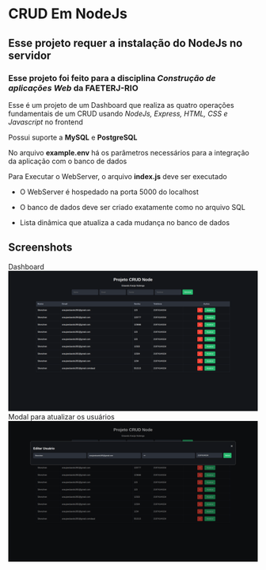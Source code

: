 
# CRUD Em NodeJs

## Esse projeto requer a instalação do NodeJs no servidor

### Esse projeto foi feito para a disciplina *Construção de aplicações Web* da FAETERJ-RIO


Esse é um projeto de um Dashboard que realiza as quatro operações fundamentais de um CRUD usando *NodeJs, Express, HTML, CSS e Javascript* no frontend

Possui suporte a **MySQL** e **PostgreSQL**

No arquivo **example.env** há os parâmetros necessários para a integração da aplicação com o banco de dados

Para Executar o WebServer, o arquivo **index.js** deve ser executado

- O WebServer é hospedado na porta 5000 do localhost

- O banco de dados deve ser criado exatamente como no arquivo SQL

- Lista dinâmica que atualiza a cada mudança no banco de dados


## Screenshots
Dashboard
![Dashboard](https://github.com/EduardoAraujo265/CRUD-Nodejs/blob/main/Images/Dashboard2.png)
Modal para atualizar os usuários
![Dashboard Modal](https://github.com/EduardoAraujo265/CRUD-Nodejs/blob/main/Images/Dashboard2_Modal.png)




